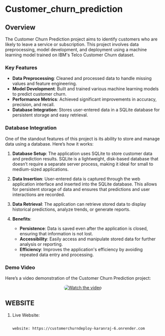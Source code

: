 # Customer_churn_prediction


## Overview

The Customer Churn Prediction project aims to identify customers who are likely to leave a service or subscription. This project involves data preprocessing, model development, and deployment using a machine learning model trained on IBM's Telco Customer Churn dataset.

### Key Features

- **Data Preprocessing**: Cleaned and processed data to handle missing values and feature engineering.
- **Model Development**: Built and trained various machine learning models to predict customer churn.
- **Performance Metrics**: Achieved significant improvements in accuracy, precision, and recall.
- **Database Integration**: Stores user-entered data in a SQLite database for persistent storage and easy retrieval.

### Database Integration

One of the standout features of this project is its ability to store and manage data using a database. Here’s how it works:

1. **Database Setup**: The application uses SQLite to store customer data and prediction results. SQLite is a lightweight, disk-based database that doesn’t require a separate server process, making it ideal for small to medium-sized applications.

2. **Data Insertion**: User-entered data is captured through the web application interface and inserted into the SQLite database. This allows for persistent storage of data and ensures that predictions and user interactions are recorded.

3. **Data Retrieval**: The application can retrieve stored data to display historical predictions, analyze trends, or generate reports.

4. **Benefits**:
   - **Persistence**: Data is saved even after the application is closed, ensuring that information is not lost.
   - **Accessibility**: Easily access and manipulate stored data for further analysis or reporting.
   - **Efficiency**: Improves the application's efficiency by avoiding repeated data entry and processing.

### Demo Video

Here’s a video demonstration of the Customer Churn Prediction project:

<div align="center">
  <a href="https://www.linkedin.com/posts/karanraj-kumbala-1566ba283_innovation-machinelearning-datascience-activity-7230575979524411392-HMRv?utm_source=share&utm_medium=member_desktop" target="_blank">
    <img src="https://www.linkedin.com/posts/karanraj-kumbala-1566ba283_innovation-machinelearning-datascience-activity-7230575979524411392-HMRv?utm_source=share&utm_medium=member_desktop" alt="Watch the video" style="max-width: 100%; height: auto; border-radius: 8px;">
  </a>
</div>

## WEBSITE


1. Live Website:
   ```bash

   website: https://customerchurndeploy-karanraj-6.onrender.com
 
